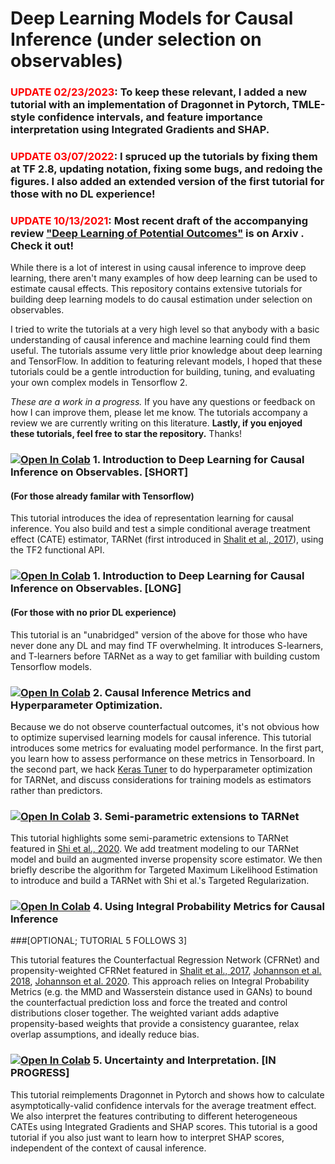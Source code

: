 

# Deep Learning Models for Causal Inference (under selection on observables)

### <span style="color:red">UPDATE 02/23/2023</span>: To keep these relevant, I added a new tutorial with an implementation of Dragonnet in Pytorch, TMLE-style confidence intervals, and feature importance interpretation using Integrated Gradients and SHAP.


### <span style="color:red">UPDATE 03/07/2022</span>: I spruced up the tutorials by fixing them at TF 2.8, updating notation, fixing some bugs, and redoing the figures. I also added an extended version of the first tutorial for those with no DL experience! 

### <span style="color:red">UPDATE 10/13/2021</span>: Most recent draft of the accompanying review ["Deep Learning of Potential Outcomes"](https://arxiv.org/abs/2110.04442) is on Arxiv . Check it out!

While there is a lot of interest in using causal inference to improve deep learning, there aren't many examples of how deep learning can be used to estimate causal effects. This repository contains extensive tutorials for building deep learning models to do causal estimation under selection on observables.

I tried to write the tutorials at a very high level so that anybody with a basic understanding of causal inference and machine learning could find them useful. The tutorials assume very little prior knowledge about deep learning and TensorFlow. In addition to featuring relevant models, I hoped that these tutorials could be a gentle introduction for building, tuning, and evaluating your own complex models in Tensorflow 2.

*These are a work in a progress.* If you have any questions or feedback on how I can improve them, please let me know. The tutorials accompany a review we are currently writing on this literature. **Lastly, if you enjoyed these tutorials, feel free to star the repository.** Thanks!

### [![Open In Colab](https://colab.research.google.com/assets/colab-badge.svg)](https://colab.research.google.com/drive/1Zx0AkriygB_ws6qXjA7VfqebG-YMwbWl?usp=sharing) 1. Introduction to Deep Learning for Causal Inference on Observables. [SHORT]
#### (For those already familar with Tensorflow)
This tutorial introduces the idea of representation learning for causal inference. You also build and test a simple conditional average treatment effect (CATE) estimator, TARNet (first introduced in [Shalit et al., 2017](http://proceedings.mlr.press/v70/shalit17a.html)), using the TF2 functional API.

### [![Open In Colab](https://colab.research.google.com/assets/colab-badge.svg)](https://colab.research.google.com/drive/1zLCWcYChBN33wvZhRw9cB_ZFk-JT3HEZ?usp=sharing) 1. Introduction to Deep Learning for Causal Inference on Observables. [LONG]
#### (For those with no prior DL experience)
This tutorial is an "unabridged" version of the above for those who have never done any DL and may find TF overwhelming. It introduces S-learners, and T-learners before TARNet as a way to get familiar with building custom Tensorflow models.

### [![Open In Colab](https://colab.research.google.com/assets/colab-badge.svg)](https://colab.research.google.com/drive/1y9i8koqPqs8JSyVHkdZmjGEW6ntqPV73?usp=sharing) 2. Causal Inference Metrics and Hyperparameter Optimization.
Because we do not observe counterfactual outcomes, it's not obvious how to optimize supervised learning models for causal inference. This tutorial introduces some metrics for evaluating model performance. In the first part, you learn how to assess performance on these metrics in Tensorboard. In the second part, we hack [Keras Tuner](https://keras-team.github.io/keras-tuner/) to do hyperparameter optimization for TARNet, and discuss considerations for training models as estimators rather than predictors.

### [![Open In Colab](https://colab.research.google.com/assets/colab-badge.svg)](https://colab.research.google.com/drive/19JJNyGAvSJCY8xP8vkVUXFf3-uEdDuss?usp=sharing) 3. Semi-parametric extensions to TARNet 
This tutorial highlights some semi-parametric extensions to TARNet featured in [Shi et al., 2020](https://papers.nips.cc/paper/2019/file/8fb5f8be2aa9d6c64a04e3ab9f63feee-Paper.pdf). We add treatment modeling to our TARNet model and build an augmented inverse propensity score estimator. We then briefly describe the algorithm for Targeted Maximum Likelihood Estimation to introduce and build a TARNet with Shi et al.'s Targeted Regularization.   

 ### [![Open In Colab](https://colab.research.google.com/assets/colab-badge.svg)](https://colab.research.google.com/drive/1d8kvEXk_j268rrYq8QC_hbkfhLmp742Y?usp=sharing) 4. Using Integral Probability Metrics for Causal Inference
 ###[OPTIONAL; TUTORIAL 5 FOLLOWS 3]
 
 This tutorial features the Counterfactual Regression Network (CFRNet) and propensity-weighted CFRNet featured in [Shalit et al., 2017](http://proceedings.mlr.press/v70/shalit17a.html), [Johannson et al. 2018](https://arxiv.org/abs/1802.08598), [Johannson et al. 2020](https://arxiv.org/abs/2001.07426). This approach relies on Integral Probability Metrics (e.g. the MMD and Wasserstein distance used in GANs) to bound the counterfactual prediction loss and force the treated and control distributions closer together. The weighted variant adds adaptive propensity-based weights that provide a consistency guarantee, relax overlap assumptions, and ideally reduce bias.   
 
 ### [![Open In Colab](https://colab.research.google.com/assets/colab-badge.svg)]( https://colab.research.google.com/drive/1NHYTbvGq-cWyy-mm0TrBH2rAmMqtcgPJ?usp=sharing) 5. Uncertainty and Interpretation. [IN PROGRESS]
This tutorial reimplements Dragonnet in Pytorch and shows how to calculate asymptotically-valid confidence intervals for the average treatment effect. We also interpret the features contributing to different heterogeneous CATEs using Integrated Gradients and SHAP scores. This tutorial is a good tutorial if you also just want to learn how to interpret SHAP scores, independent of the context of causal inference.

